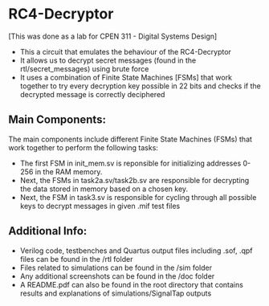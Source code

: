 # RC4-Decryptor

[This was done as a lab for CPEN 311 - Digital Systems Design]

- This a circuit that emulates the behaviour of the RC4-Decryptor
- It allows us to decrypt secret messages (found in the rtl/secret_messages) using brute force
- It uses a combination of Finite State Machines [FSMs] that work together to try every decryption key possible in 22 bits and checks if the decrypted message is correctly deciphered

## Main Components:

The main components include different Finite State Machines (FSMs) that work together to perform the following tasks:

- The first FSM in init_mem.sv is reponsible for initializing addresses 0-256 in the RAM memory.
- Next, the FSMs in task2a.sv/task2b.sv are responsible for decrypting the data stored in memory based on a chosen key.
- Next, the FSM in task3.sv is responsible for cycling through all possible keys to decrypt messages in given .mif test files

## Additional Info:

- Verilog code, testbenches and Quartus output files including .sof, .qpf files can be found in the /rtl folder
- Files related to simulations can be found in the /sim folder
- Any additional screenshots can be found in the /doc folder
- A README.pdf can also be found in the root directory that contains results and explanations of simulations/SignalTap outputs
